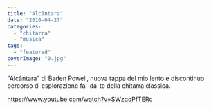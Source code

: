 ```yaml
---
title: "Alcântara"
date: "2016-04-27"
categories: 
  - "chitarra"
  - "musica"
tags: 
  - "featured"
coverImage: "0.jpg"
---
```


"Alcântara" di Baden Powell, nuova tappa del mio lento e discontinuo percorso di esplorazione fai-da-te della chitarra classica.

https://www.youtube.com/watch?v=SWzqoPfTERc
